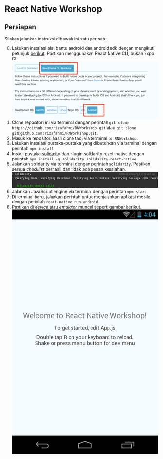 # React Native Workshop

## Persiapan

Silakan jalankan instruksi dibawah ini satu per satu.

0. Lakukan instalasi alat bantu android dan android sdk dengan mengikuti petunjuk [berikut](https://facebook.github.io/react-native/docs/getting-started). Pastikan menggunakan React Native CLI, bukan Expo CLI.
![](petunjuk.png)
1. Clone repositori ini via terminal dengan perintah `git clone https://github.com/rizafahmi/RNWorkshop.git` atau `git clone git@github.com:rizafahmi/RNWorkshop.git`.
2. Masuk ke repositori hasil clone tadi via terminal `cd RNWorkshop`.
3. Lakukan instalasi pustaka-pustaka yang dibutuhkan via terminal dengan perintah `npm install`
4. Install pustaka [solidarity](https://github.com/infinitered/solidarity) dan plugin solidarity react-native dengan perintah `npm install -g solidarity solidarity-react-native`.
5. Jalankan solidarity via terminal dengan perintah `solidarity`. Pastikan semua _checklist_ berhasil dan tidak ada pesan kesalahan.
![](solidarity.png)
6. Jalankan JavaScript engine via terminal dengan perintah `npm start`.
7. Di terminal baru, jalankan perintah untuk menjalankan aplikasi mobile dengan perintah `react-native run-android`.
8. Pastikan di _device_ atau _emulator_ muncul seperti gambar berikut.
![](success.png)
